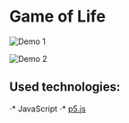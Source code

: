 # Game of Life

![Demo 1](https://github.com/Arkaim/Arkaim.github.io/raw/master/demo.gif)

![Demo 2](https://github.com/Arkaim/Arkaim.github.io/raw/master/demo2.gif)

## Used technologies:

⋅* JavaScript
⋅* [p5.js](https://p5js.org/)
